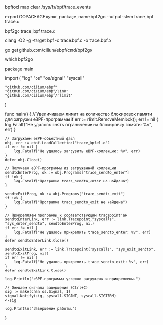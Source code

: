 bpftool map clear /sys/fs/bpf/trace_events


export GOPACKAGE=your_package_name
bpf2go -output-stem trace_bpf trace.c

bpf2go trace_bpf trace.c





clang -O2 -g -target bpf -c trace.bpf.c -o trace.bpf.o

go get github.com/cilium/ebpf/cmd/bpf2go

which bpf2go

package main

import (
	"log"
	"os"
	"os/signal"
	"syscall"

	"github.com/cilium/ebpf"
	"github.com/cilium/ebpf/link"
	"github.com/cilium/ebpf/rlimit"
)

func main() {
	// Увеличиваем лимит на количество блокировок памяти для загрузки eBPF-программы
	if err := rlimit.RemoveMemlock(); err != nil {
		log.Fatalf("Не удалось снять ограничение на блокировку памяти: %v", err)
	}

	// Загружаем eBPF-объектный файл
	obj, err := ebpf.LoadCollection("trace_bpfel.o")
	if err != nil {
		log.Fatalf("Не удалось загрузить eBPF-коллекцию: %v", err)
	}
	defer obj.Close()

	// Получаем eBPF-программы из загруженной коллекции
	sendtoEnterProg, ok := obj.Programs["trace_sendto_enter"]
	if !ok {
		log.Fatalf("Программа trace_sendto_enter не найдена")
	}

	sendtoExitProg, ok := obj.Programs["trace_sendto_exit"]
	if !ok {
		log.Fatalf("Программа trace_sendto_exit не найдена")
	}

	// Прикрепляем программы к соответствующим tracepoint'ам
	sendtoEnterLink, err := link.Tracepoint("syscalls", "sys_enter_sendto", sendtoEnterProg, nil)
	if err != nil {
		log.Fatalf("Не удалось прикрепить trace_sendto_enter: %v", err)
	}
	defer sendtoEnterLink.Close()

	sendtoExitLink, err := link.Tracepoint("syscalls", "sys_exit_sendto", sendtoExitProg, nil)
	if err != nil {
		log.Fatalf("Не удалось прикрепить trace_sendto_exit: %v", err)
	}
	defer sendtoExitLink.Close()

	log.Println("eBPF-программы успешно загружены и прикреплены.")

	// Ожидаем сигнала завершения (Ctrl+C)
	sig := make(chan os.Signal, 1)
	signal.Notify(sig, syscall.SIGINT, syscall.SIGTERM)
	<-sig

	log.Println("Завершение работы.")
}
